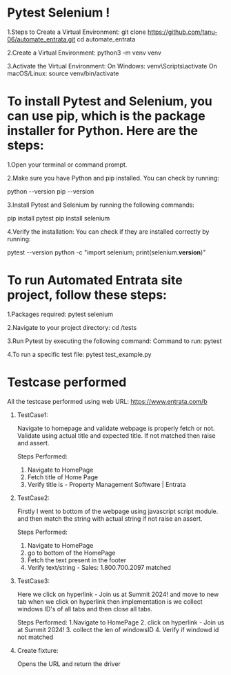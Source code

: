 # Pytest Selenium !

1.Steps to Create a Virtual Environment:
git clone https://github.com/tanu-06/automate_entrata.git
cd automate_entrata

2.Create a Virtual Environment:
python3 -m venv venv

3.Activate the Virtual Environment:
On Windows: venv\Scripts\activate
On macOS/Linux: source venv/bin/activate

# To install Pytest and Selenium, you can use pip, which is the package installer for Python. Here are the steps:

1.Open your terminal or command prompt.

2.Make sure you have Python and pip installed. You can check by running:

python --version
pip --version

3.Install Pytest and Selenium by running the following commands:

pip install pytest
pip install selenium

4.Verify the installation: You can check if they are installed correctly by running:

pytest --version
python -c "import selenium; print(selenium.__version__)"

# To run Automated Entrata site project, follow these steps:
1.Packages required:
  pytest
  selenium
  
2.Navigate to your project directory:
cd /tests

3.Run Pytest by executing the following command:
Command to run: pytest

4.To run a specific test file:
pytest test_example.py

# Testcase performed 

All the testcase performed using web URL: https://www.entrata.com/b
1. TestCase1:

    Navigate to homepage and validate webpage is properly fetch or not.
    Validate using actual title and expected title.
    If not matched then raise and assert.

    Steps Performed:
    1. Navigate to HomePage
    2. Fetch title of Home Page
    3. Verify title is - Property Management Software | Entrata
  
2. TestCase2:

     Firstly I went to bottom of the webpage using javascript script module.
     and then match the string with actual string
     if not raise an assert.

     Steps Performed:
     1. Navigate to HomePage
     2. go to bottom of the HomePage
     3. Fetch the text present in the footer
     4. Verify text/string - Sales: 1.800.700.2097 matched

3. TestCase3:

    Here we click on hyperlink - Join us at Summit 2024!
    and move to new tab when we click on hyperlink
    then implementation is we collect windows ID's of all tabs
    and then close all tabs.

    Steps Performed:
    1.Navigate to HomePage
    2. click on hyperlink - Join us at Summit 2024!
    3. collect the len of windowsID
    4. Verify if windowd id not matched

4. Create fixture:
   
    Opens the URL and return the driver
   
